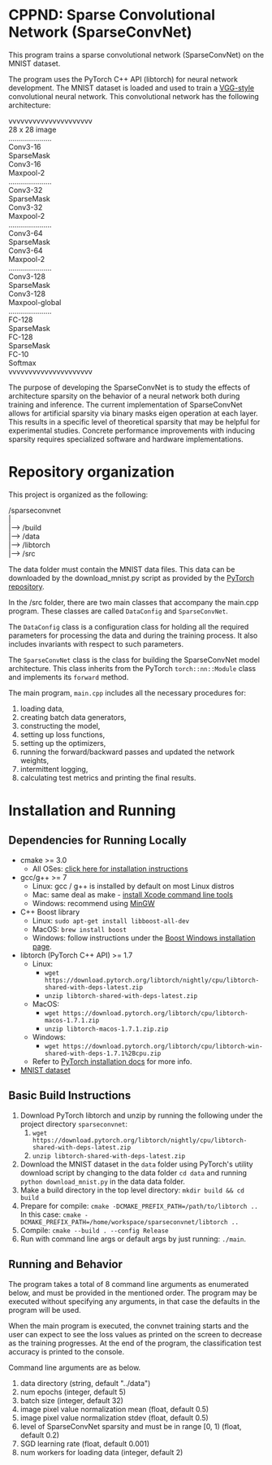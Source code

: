 # CPPND: Sparse Convolutional Network (SparseConvNet)

This program trains a sparse convolutional network (SparseConvNet) on the MNIST dataset.

The program uses the PyTorch C++ API (libtorch) for neural network development.
The MNIST dataset is loaded and used to train a [VGG-style](https://arxiv.org/abs/1409.1556)
convolutional neural network. This convolutional network has the following architecture:

vvvvvvvvvvvvvvvvvvvvv  
28 x 28 image  
.....................  
Conv3-16  
SparseMask  
Conv3-16  
Maxpool-2  
.....................  
Conv3-32  
SparseMask  
Conv3-32  
Maxpool-2  
.....................  
Conv3-64  
SparseMask  
Conv3-64  
Maxpool-2  
.....................  
Conv3-128  
SparseMask  
Conv3-128  
Maxpool-global  
.....................  
FC-128  
SparseMask  
FC-128  
SparseMask  
FC-10  
Softmax  
vvvvvvvvvvvvvvvvvvvvv  

The purpose of developing the SparseConvNet is to study the effects of architecture
sparsity on the behavior of a neural network both during training and inference.
The current implementation of SparseConvNet allows for artificial sparsity via
binary masks eigen operation at each layer. This results in a specific level of
theoretical sparsity that may be helpful for experimental studies. Concrete
performance improvements with inducing sparsity requires specialized software 
and hardware implementations.

# Repository organization
This project is organized as the following:

/sparseconvnet  
|  
|--> /build  
|--> /data  
|--> /libtorch  
|--> /src

The data folder must contain the MNIST data files. This data can be downloaded 
by the download_mnist.py script as provided by the [PyTorch repository](https://github.com/pytorch/pytorch/blob/master/tools/download_mnist.py).

In the /src folder, there are two main classes that accompany the main.cpp program. 
These classes are called `DataConfig` and `SparseConvNet`.

The `DataConfig` class is a configuration class for holding all the required 
parameters for processing the data and during the training process. 
It also includes invariants with respect to such parameters.

The `SparseConvNet` class is the class for building the SparseConvNet model architecture. 
This class inherits from the PyTorch `torch::nn::Module` class and implements its 
`forward` method.

The main program, `main.cpp` includes all the necessary procedures for:
1. loading data,
2. creating batch data generators, 
3. constructing the model,
4. setting up loss functions,
5. setting up the optimizers,
6. running the forward/backward passes and updated the network weights,
7. intermittent logging,
8. calculating test metrics and printing the final results.

# Installation and Running
## Dependencies for Running Locally

* cmake >= 3.0
  * All OSes: [click here for installation instructions](https://cmake.org/install/)
* gcc/g++ >= 7
  * Linux: gcc / g++ is installed by default on most Linux distros
  * Mac: same deal as make - [install Xcode command line tools](https://developer.apple.com/xcode/features/)
  * Windows: recommend using [MinGW](http://www.mingw.org/)
* C++ Boost library
  * Linux: `sudo apt-get install libboost-all-dev`
  * MacOS: `brew install boost`
  * Windows: follow instructions under the [Boost Windows installation page](https://www.boost.org/doc/libs/1_55_0/more/getting_started/windows.html).
* libtorch (PyTorch C++ API) >= 1.7
  * Linux:
    * `wget https://download.pytorch.org/libtorch/nightly/cpu/libtorch-shared-with-deps-latest.zip`
    * `unzip libtorch-shared-with-deps-latest.zip`
  * MacOS:
    * `wget https://download.pytorch.org/libtorch/cpu/libtorch-macos-1.7.1.zip`
    * `unzip libtorch-macos-1.7.1.zip.zip`
  * Windows:
    * `wget https://download.pytorch.org/libtorch/cpu/libtorch-win-shared-with-deps-1.7.1%2Bcpu.zip`
  * Refer to [PyTorch installation docs](https://pytorch.org/cppdocs/installing.html) for more info.
* [MNIST dataset](http://yann.lecun.com/exdb/mnist/)

## Basic Build Instructions

1. Download PyTorch libtorch and unzip by running the following under the project directory `sparseconvnet`:
   1. `wget https://download.pytorch.org/libtorch/nightly/cpu/libtorch-shared-with-deps-latest.zip`
   2. `unzip libtorch-shared-with-deps-latest.zip`
2. Download the MNIST dataset in the `data` folder using PyTorch's utility download script by changing to the data folder `cd data` and running `python download_mnist.py` in the data data folder.
3. Make a build directory in the top level directory: `mkdir build && cd build`
4. Prepare for compile: `cmake -DCMAKE_PREFIX_PATH=/path/to/libtorch ..` In this case: `cmake -DCMAKE_PREFIX_PATH=/home/workspace/sparseconvnet/libtorch ..` 
5. Compile: `cmake --build . --config Release`
6. Run with command line args or default args by just running: `./main`.

## Running and Behavior
The program takes a total of 8 command line arguments as enumerated below, and
must be provided in the mentioned order. The program may be executed without
specifying any arguments, in that case the defaults in the program will be used.

When the main program is executed, the convnet training starts and the user
can expect to see the loss values as printed on the screen to decrease as the
training progresses. At the end of the program, the classification test accuracy 
is printed to the console.

Command line arguments are as below.
1. data directory (string, default "../data")
2. num epochs (integer, default 5)
3. batch size (integer, default 32)
4. image pixel value normalization mean (float, default 0.5)
5. image pixel value normalization stdev (float, default 0.5)
6. level of SparseConvNet sparsity and must be in range [0, 1) (float, default 0.2)
7. SGD learning rate (float, default 0.001)
8. num workers for loading data (integer, default 2)
